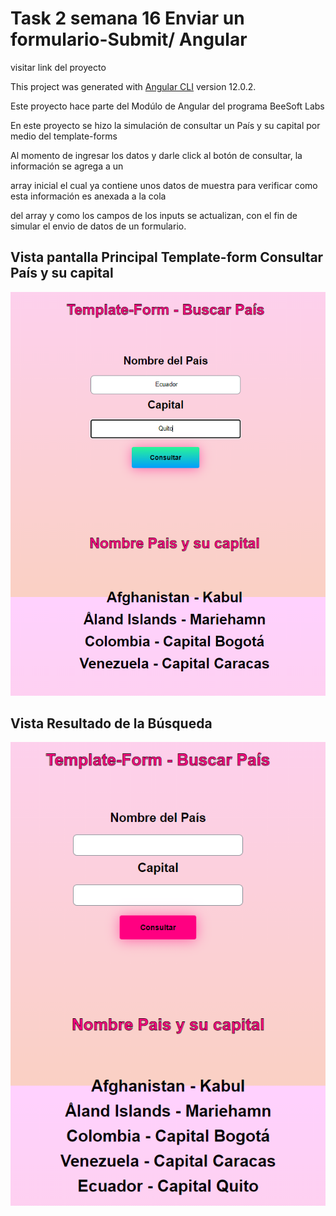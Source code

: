 # Task 2 semana 16 Enviar un formulario-Submit/ Angular

visitar link del proyecto 

This project was generated with [Angular CLI](https://github.com/angular/angular-cli) version 12.0.2.

Este proyecto hace parte del Modúlo de Angular del programa BeeSoft Labs

En este proyecto se hizo la simulación de consultar un País y su capital por medio del template-forms

Al momento de ingresar los datos y darle click al botón de consultar, la información se agrega a un 

array inicial el cual ya contiene unos datos de muestra para verificar como esta información es anexada a la cola 

del array y como los campos de los inputs se actualizan, con el fin de simular el envio de datos de un formulario.

## Vista pantalla Principal Template-form Consultar País y su capital

<img src="/src/assets/img/Buscar.png" alt= "template-form-País-Capital"> 

## Vista Resultado de la Búsqueda

<img src="/src/assets/img/Resultado.png" alt= "Template-form-Resultado-País-Capital"> 
